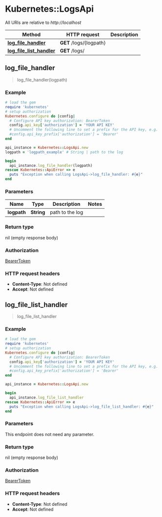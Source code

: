 # Kubernetes::LogsApi

All URIs are relative to *http://localhost*

Method | HTTP request | Description
------------- | ------------- | -------------
[**log_file_handler**](LogsApi.md#log_file_handler) | **GET** /logs/{logpath} | 
[**log_file_list_handler**](LogsApi.md#log_file_list_handler) | **GET** /logs/ | 



## log_file_handler

> log_file_handler(logpath)



### Example

```ruby
# load the gem
require 'kubernetes'
# setup authorization
Kubernetes.configure do |config|
  # Configure API key authorization: BearerToken
  config.api_key['authorization'] = 'YOUR API KEY'
  # Uncomment the following line to set a prefix for the API key, e.g. 'Bearer' (defaults to nil)
  #config.api_key_prefix['authorization'] = 'Bearer'
end

api_instance = Kubernetes::LogsApi.new
logpath = 'logpath_example' # String | path to the log

begin
  api_instance.log_file_handler(logpath)
rescue Kubernetes::ApiError => e
  puts "Exception when calling LogsApi->log_file_handler: #{e}"
end
```

### Parameters


Name | Type | Description  | Notes
------------- | ------------- | ------------- | -------------
 **logpath** | **String**| path to the log | 

### Return type

nil (empty response body)

### Authorization

[BearerToken](../README.md#BearerToken)

### HTTP request headers

- **Content-Type**: Not defined
- **Accept**: Not defined


## log_file_list_handler

> log_file_list_handler



### Example

```ruby
# load the gem
require 'kubernetes'
# setup authorization
Kubernetes.configure do |config|
  # Configure API key authorization: BearerToken
  config.api_key['authorization'] = 'YOUR API KEY'
  # Uncomment the following line to set a prefix for the API key, e.g. 'Bearer' (defaults to nil)
  #config.api_key_prefix['authorization'] = 'Bearer'
end

api_instance = Kubernetes::LogsApi.new

begin
  api_instance.log_file_list_handler
rescue Kubernetes::ApiError => e
  puts "Exception when calling LogsApi->log_file_list_handler: #{e}"
end
```

### Parameters

This endpoint does not need any parameter.

### Return type

nil (empty response body)

### Authorization

[BearerToken](../README.md#BearerToken)

### HTTP request headers

- **Content-Type**: Not defined
- **Accept**: Not defined

